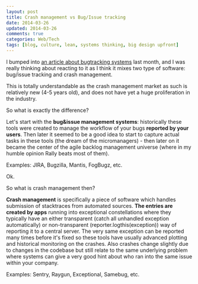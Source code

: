 ```yaml
---           
layout: post
title: Crash management vs Bug/Issue tracking
date: 2014-03-26 
updated: 2014-03-26
comments: true
categories: Web/Tech
tags: [blog, culture, lean, systems thinking, big design upfront]
---
```



I bumped into [an article about bugtracking systems](http://mashable.com/2014/02/16/bug-tracking-apps/) last month, and I was really thinking about reacting to it as I think it mixes two type of software: bug/issue tracking and crash management. 

This is totally understandable as the crash management market as such is relatively new (4-5 years old), and does not have yet a huge proliferation in the industry. 

So what is exactly the difference? 

Let's start with the **bug&issue management systems**: historically these tools were created to manage the workflow of your bugs **reported by your users**. Then later it seemed to be a good idea to start to capture actual tasks in these tools (the dream of the micromanagers) - then later on it became the center of the agile backlog management universe (where in my humble opinion Rally beats most of them). 

Examples: JIRA, Bugzilla, Mantis, FogBugz, etc.

Ok.

So what is crash management then? 

**Crash management** is specifically a piece of software which handles submission of stacktraces from automated sources. **The entries are created by apps** running into exceptional constellations where they typically have an either transparent (catch all unhandled exception automatically) or non-transparent (reporter.logthis(exception)) way of reporting it to a central server. The very same exception can be reported many times before it's fixed so these tools have usually advanced plotting and historical monitoring on the crashes. Also crashes change slightly due to changes in the codebase but still relate to the same underlying problem where systems can give a very good hint about who ran into the same issue within your company. 

Examples: Sentry, Raygun, Exceptional, Samebug, etc.



